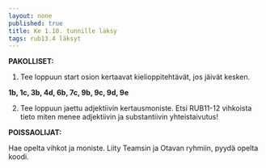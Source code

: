 ```yaml
---
layout: none
published: true
title: Ke 1.10. tunnille läksy
tags: rub13.4 läksyt
---
```

**PAKOLLISET:**

1. Tee loppuun start osion kertaavat kielioppitehtävät, jos jäivät kesken.

**1b, 1c, 3b, 4d, 6b, 7c, 9b, 9c, 9d, 9e**

2. Tee loppuun jaettu adjektiivin kertausmoniste. Etsi RUB11-12 vihkoista tieto miten menee adjektiivin ja substantiivin yhteistaivutus!

**POISSAOLIJAT:**

Hae opelta vihkot ja moniste. Liity Teamsin ja Otavan ryhmiin, pyydä opelta koodi.